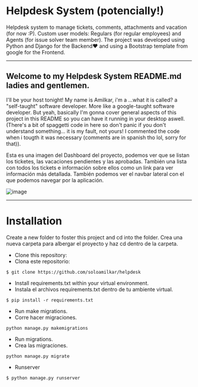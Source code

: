 # Helpdesk System (potencially!)
Helpdesk system to manage tickets, comments, attachments and vacation (for now :P). Custom user models: Regulars (for regular employees) and Agents (for issue solver team member). The project was developed using Python and Django for the Backend♥ and using a Bootstrap template from google for the Frontend.

____
## Welcome to my Helpdesk System README.md ladies and gentlemen.

I'll be your host tonight! My name is Amilkar, i'm a ...what it is called? a "self-taught" software developer. More like a google-taught software developer. But yeah, basically I'm gonna cover general aspects of this project in this README so you can have it running in your desktop aswell. (There's a bit of spaggetti code in here so don't panic if you don't understand something... it is my fault, not yours! I commented the code when i tougth it was necessary (comments are in spanish tho lol, sorry for that)).

Esta es una imagen del Dashboard del proyecto, podemos ver que se listan los ticketes, las vacaciones pendientes y las aprobadas. También una lista con todos los tickets e información sobre ellos como un link para ver información más detallada. También podemos ver el navbar lateral con el que podemos navegar por la aplicación. 

![image](https://user-images.githubusercontent.com/71573508/108613509-5e684300-73b8-11eb-805c-bdb076066dc1.png)

___
# Installation

Create a new folder to foster this project and cd into the folder.
Crea una nueva carpeta para albergar el proyecto y haz cd dentro de la carpeta.

* Clone this repository:
* Clona este repositorio:

```
$ git clone https://github.com/soloamilkar/helpdesk
```

* Install requirements.txt within your virtual environment.
* Instala el archivos requirements.txt dentro de tu ambiente virtual.

```
$ pip install -r requirements.txt
```

* Run make migrations.
* Corre hacer migraciones.

```
python manage.py makemigrations
```

* Run migrations.
* Crea las migraciones.

```
python manage.py migrate
```

* Runserver

```
$ python manage.py runserver
```
